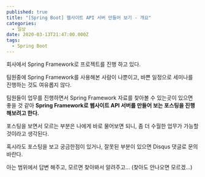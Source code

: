 ```yaml
---
published: true
title: "[Spring Boot] 웹사이트 API 서버 만들어 보기 - 개요"
categories:
  - 일상
date: 2020-03-13T21:47:00.000Z
tags:
  - Spring Boot
---
```


회사에서 Spring Framework로 프로젝트를 진행 하고 있다.

팀원중에 Spring Framework를 사용해본 사람이 나뿐이고, 바쁜 일정으로 세미나를 진행하는 것도 여유롭지 않다.

팀원들이 업무를 진행하면서 Spring Framework 자료를 찾아볼 수 있는곳이 있으면 좋을 것 같아 **Spring Framework로 웹사이트 API 서버를 만들어 보는 포스팅을 진행 해보려고 한다.**

포스팅을 보면서 모르는 부분은 나에게 바로 물어보면 되니, 좀 더 수월한 업무가 가능할 것이라고 생각된다.

혹시라도 포스팅을 보고 궁금한점이 있거나, 잘못된 부분이 있으면 Disqus 댓글로 문의 바란다.

아는 범위에서 답변 해주고, 모르면 찾아봐서 알려주고… (찾아도 안나오면 모르겠…)